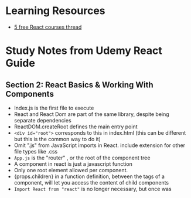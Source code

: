 # Learning Resources
- [5 free React courses thread](https://twitter.com/akoskm/status/1470341456921518085)

# Study Notes from Udemy React Guide
## Section 2: React Basics & Working With Components
- Index.js is the first file to execute
- React and React Dom are part of the same library, despite being separate dependencies 
- ReactDOM.createRoot defines the main entry point
- `<div id="root">` corresponds to this in index.html (this can be different but this is the common way to do it)
- Omit ".js" from JavaScript imports in React. include extension for other file types like .css
- `App.js` is the "router" , or the root of the component tree
- A component in react is just a javascript function
- Only one root element allowed per component. 
- {props.children} in a function definition, between the tags of a component, will let you access the content of child components
- `Import React from "react"` is no longer necessary, but once was
